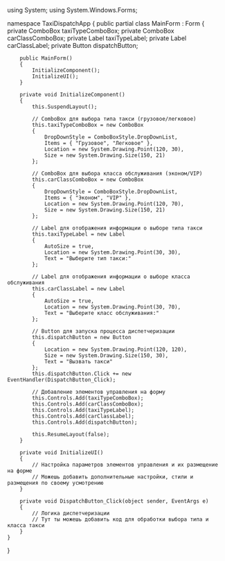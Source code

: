 using System;
using System.Windows.Forms;

namespace TaxiDispatchApp
{
    public partial class MainForm : Form
    {
        private ComboBox taxiTypeComboBox;
        private ComboBox carClassComboBox;
        private Label taxiTypeLabel;
        private Label carClassLabel;
        private Button dispatchButton;

        public MainForm()
        {
            InitializeComponent();
            InitializeUI();
        }

        private void InitializeComponent()
        {
            this.SuspendLayout();
            
            // ComboBox для выбора типа такси (грузовое/легковое)
            this.taxiTypeComboBox = new ComboBox
            {
                DropDownStyle = ComboBoxStyle.DropDownList,
                Items = { "Грузовое", "Легковое" },
                Location = new System.Drawing.Point(120, 30),
                Size = new System.Drawing.Size(150, 21)
            };

            // ComboBox для выбора класса обслуживания (эконом/VIP)
            this.carClassComboBox = new ComboBox
            {
                DropDownStyle = ComboBoxStyle.DropDownList,
                Items = { "Эконом", "VIP" },
                Location = new System.Drawing.Point(120, 70),
                Size = new System.Drawing.Size(150, 21)
            };

            // Label для отображения информации о выборе типа такси
            this.taxiTypeLabel = new Label
            {
                AutoSize = true,
                Location = new System.Drawing.Point(30, 30),
                Text = "Выберите тип такси:"
            };

            // Label для отображения информации о выборе класса обслуживания
            this.carClassLabel = new Label
            {
                AutoSize = true,
                Location = new System.Drawing.Point(30, 70),
                Text = "Выберите класс обслуживания:"
            };

            // Button для запуска процесса диспетчеризации
            this.dispatchButton = new Button
            {
                Location = new System.Drawing.Point(120, 120),
                Size = new System.Drawing.Size(150, 30),
                Text = "Вызвать такси"
            };
            this.dispatchButton.Click += new EventHandler(DispatchButton_Click);

            // Добавление элементов управления на форму
            this.Controls.Add(taxiTypeComboBox);
            this.Controls.Add(carClassComboBox);
            this.Controls.Add(taxiTypeLabel);
            this.Controls.Add(carClassLabel);
            this.Controls.Add(dispatchButton);

            this.ResumeLayout(false);
        }

        private void InitializeUI()
        {
            // Настройка параметров элементов управления и их размещение на форме
            // Можешь добавить дополнительные настройки, стили и размещения по своему усмотрению
        }

        private void DispatchButton_Click(object sender, EventArgs e)
        {
            // Логика диспетчеризации
            // Тут ты можешь добавить код для обработки выбора типа и класса такси
        }
    }
}
